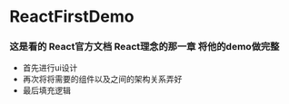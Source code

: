 # ReactFirstDemo
### 这是看的 React官方文档 React理念的那一章 将他的demo做完整
- 首先进行ui设计
- 再次将将需要的组件以及之间的架构关系弄好
- 最后填充逻辑
